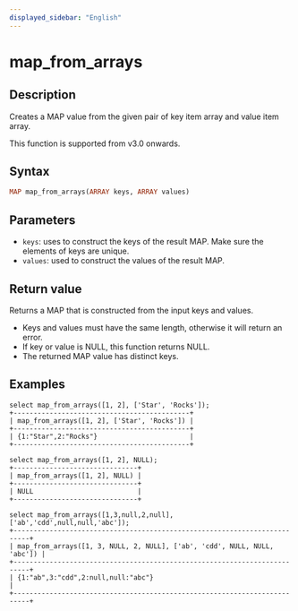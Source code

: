 ```yaml
---
displayed_sidebar: "English"
---
```


# map_from_arrays

## Description

Creates a MAP value from the given pair of key item array and value item array.

This function is supported from v3.0 onwards.

## Syntax

```Haskell
MAP map_from_arrays(ARRAY keys, ARRAY values)
```

## Parameters

- `keys`: uses to construct the keys of the result MAP. Make sure the elements of keys are unique.
- `values`: used to construct the values of the result MAP.

## Return value

Returns a MAP that is constructed from the input keys and values.

- Keys and values must have the same length, otherwise it will return an error.
- If key or value is NULL, this function returns NULL.
- The returned MAP value has distinct keys.

## Examples

```Plaintext
select map_from_arrays([1, 2], ['Star', 'Rocks']);
+--------------------------------------------+
| map_from_arrays([1, 2], ['Star', 'Rocks']) |
+--------------------------------------------+
| {1:"Star",2:"Rocks"}                       |
+--------------------------------------------+
```

```Plaintext
select map_from_arrays([1, 2], NULL);
+-------------------------------+
| map_from_arrays([1, 2], NULL) |
+-------------------------------+
| NULL                          |
+-------------------------------+

select map_from_arrays([1,3,null,2,null],['ab','cdd',null,null,'abc']);
+--------------------------------------------------------------------------+
| map_from_arrays([1, 3, NULL, 2, NULL], ['ab', 'cdd', NULL, NULL, 'abc']) |
+--------------------------------------------------------------------------+
| {1:"ab",3:"cdd",2:null,null:"abc"}                                       |
+--------------------------------------------------------------------------+
```
